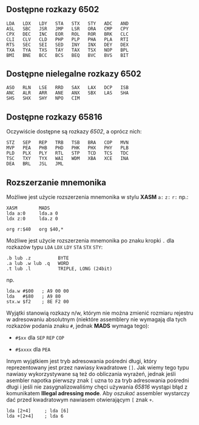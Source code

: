 #

## Dostępne rozkazy 6502

```none
LDA   LDX   LDY   STA   STX   STY   ADC   AND
ASL   SBC   JSR   JMP   LSR   ORA   CMP   CPY
CPX   DEC   INC   EOR   ROL   ROR   BRK   CLC
CLI   CLV   CLD   PHP   PLP   PHA   PLA   RTI
RTS   SEC   SEI   SED   INY   INX   DEY   DEX
TXA   TYA   TXS   TAY   TAX   TSX   NOP   BPL
BMI   BNE   BCC   BCS   BEQ   BVC   BVS   BIT
```

## Dostępne nielegalne rozkazy 6502

```none
ASO   RLN   LSE   RRD   SAX   LAX   DCP   ISB
ANC   ALR   ARR   ANE   ANX   SBX   LAS   SHA
SHS   SHX   SHY   NPO   CIM
```

## Dostępne rozkazy 65816

Oczywiście dostępne są rozkazy *6502*, a oprócz nich:

```none
STZ   SEP   REP   TRB   TSB   BRA   COP   MVN
MVP   PEA   PHB   PHD   PHK   PHX   PHY   PLB
PLD   PLX   PLY   RTL   STP   TCD   TCS   TDC
TSC   TXY   TYX   WAI   WDM   XBA   XCE   INA
DEA   BRL   JSL   JML
```

## Rozszerzanie mnemonika

Możliwe jest użycie rozszerzenia mnemonika w stylu **XASM** `a:` `z:` `r:` np.:

```
XASM        MADS
lda a:0     lda.a 0
ldx z:0     lda.z 0

org r:$40   org $40,*
```

Możliwe jest użycie rozszerzenia mnemonika po znaku kropki `.` dla rozkazów typu `LDA` `LDX` `LDY` `STA` `STX` `STY`:

```
.b lub .z          BYTE
.a lub .w lub .q   WORD
.t lub .l          TRIPLE, LONG (24bit)
```

np.

```
lda.w #$00   ; A9 00 00
lda   #$80   ; A9 80
stx.w $f2    ; 8E F2 00
```

Wyjątki stanowią rozkazy n/w, którym nie można zmienić rozmiaru rejestru w adresowaniu absolutnym (niektóre assemblery nie wymagają dla tych rozkazów podania znaku `#`, jednak **MADS** wymaga tego):

* `#$xx` dla `SEP` `REP` `COP`

* `#$xxxx` dla `PEA`

Innym wyjątkiem jest tryb adresowania pośredni długi, który reprezentowany jest przez nawiasy kwadratowe `[]`. Jak wiemy tego typu nawiasy wykorzystywane są też do obliczania wyrażeń, jednak jeśli asembler napotka pierwszy znak `[` uzna to za tryb adresowania pośredni długi i jeśli nie zasygnalizowaliśmy chęci używania *65816* wystąpi błąd z komunikatem **Illegal adressing mode**. Aby *oszukać* assembler wystarczy dać przed kwadratowym nawiasem otwierającym `[` znak `+`.

```
lda [2+4]     ; lda [6]
lda +[2+4]    ; lda 6
```
